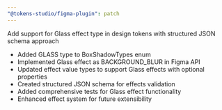 ```yaml
---
"@tokens-studio/figma-plugin": patch
---
```


Add support for Glass effect type in design tokens with structured JSON schema approach

- Added GLASS type to BoxShadowTypes enum
- Implemented Glass effect as BACKGROUND_BLUR in Figma API
- Updated effect value types to support Glass effects with optional properties  
- Created structured JSON schema for effects validation
- Added comprehensive tests for Glass effect functionality
- Enhanced effect system for future extensibility